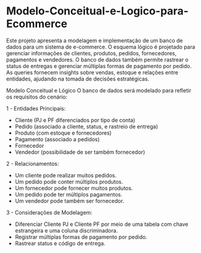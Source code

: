 # Modelo-Conceitual-e-Logico-para-Ecommerce
Este projeto apresenta a modelagem e implementação de um banco de dados para um sistema de e-commerce. O esquema lógico é projetado para gerenciar informações de clientes, produtos, pedidos, fornecedores, pagamentos e vendedores. O banco de dados também permite rastrear o status de entregas e gerenciar múltiplas formas de pagamento por pedido. As queries fornecem insights sobre vendas, estoque e relações entre entidades, ajudando na tomada de decisões estratégicas.

Modelo Conceitual e Lógico
O banco de dados será modelado para refletir os requisitos do cenário:

1 - Entidades Principais:

- Cliente (PJ e PF diferenciados por tipo de conta)
- Pedido (associado a cliente, status, e rastreio de entrega)
- Produto (com estoque e fornecedores)
- Pagamento (associado a pedidos)
- Fornecedor
- Vendedor (possibilidade de ser também fornecedor)

2 - Relacionamentos:

- Um cliente pode realizar muitos pedidos.
- Um pedido pode conter múltiplos produtos.
- Um fornecedor pode fornecer muitos produtos.
- Um pedido pode ter múltiplos pagamentos.
- Um vendedor pode também ser fornecedor.

3 - Considerações de Modelagem:

- Diferenciar Cliente PJ e Cliente PF por meio de uma tabela com chave estrangeira e uma coluna discriminadora.
- Registrar múltiplas formas de pagamento por pedido.
- Rastrear status e código de entrega.
